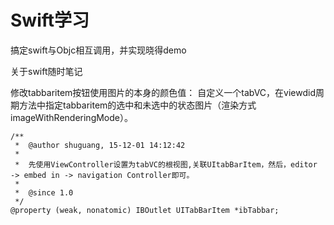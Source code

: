 # Swift学习

搞定swift与Objc相互调用，并实现晓得demo

关于swift随时笔记

修改tabbaritem按钮使用图片的本身的颜色值：
自定义一个tabVC，在viewdid周期方法中指定tabbaritem的选中和未选中的状态图片（渲染方式imageWithRenderingMode）。
```objc
/**
 *  @author shuguang, 15-12-01 14:12:42
 *
 *  先使用ViewController设置为tabVC的根视图,关联UItabBarItem，然后，editor -> embed in -> navigation Controller即可。
 *
 *  @since 1.0
 */
@property (weak, nonatomic) IBOutlet UITabBarItem *ibTabbar;
```